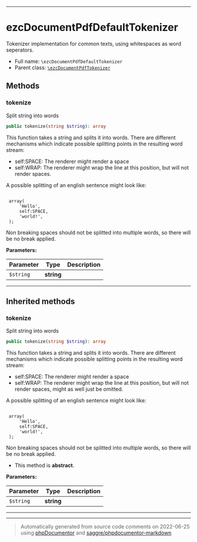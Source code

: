 ***

# ezcDocumentPdfDefaultTokenizer

Tokenizer implementation for common texts, using whitespaces as word
seperators.



* Full name: `\ezcDocumentPdfDefaultTokenizer`
* Parent class: [`\ezcDocumentPdfTokenizer`](./ezcDocumentPdfTokenizer.md)




## Methods


### tokenize

Split string into words

```php
public tokenize(string $string): array
```

This function takes a string and splits it into words. There are
different mechanisms which indicate possible splitting points in the
resulting word stream:

- self:SPACE: The renderer might render a space
- self:WRAP: The renderer might wrap the line at this position, but will
  not render spaces.

A possible splitting of an english sentence might look like:

<code>
 array(
     'Hello',
     self:SPACE,
     'world!',
 );
</code>

Non breaking spaces should not be splitted into multiple words, so there
will be no break applied.






**Parameters:**

| Parameter | Type | Description |
|-----------|------|-------------|
| `$string` | **string** |  |




***


## Inherited methods


### tokenize

Split string into words

```php
public tokenize(string $string): array
```

This function takes a string and splits it into words. There are
different mechanisms which indicate possible splitting points in the
resulting word stream:

- self:SPACE: The renderer might render a space
- self:WRAP: The renderer might wrap the line at this position, but will
  not render spaces, might as well just be omitted.

A possible splitting of an english sentence might look like:

<code>
 array(
     'Hello',
     self:SPACE,
     'world!',
 );
</code>

Non breaking spaces should not be splitted into multiple words, so there
will be no break applied.


* This method is **abstract**.



**Parameters:**

| Parameter | Type | Description |
|-----------|------|-------------|
| `$string` | **string** |  |




***


***
> Automatically generated from source code comments on 2022-06-25 using [phpDocumentor](http://www.phpdoc.org/) and [saggre/phpdocumentor-markdown](https://github.com/Saggre/phpDocumentor-markdown)
